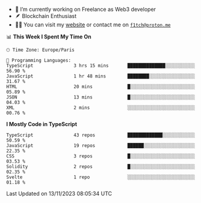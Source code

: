 - 🔭 I’m currently working on Freelance as Web3 developer
- 🪶 Blockchain Enthusiast
- 👨‍💻 You can visit my [website](https://f1tch.xyz) or contact me on [`f1tch@proton.me`](mailto:f1tch@proton.me)

<!--START_SECTION:waka-->
📊 **This Week I Spent My Time On** 

```text
🕑︎ Time Zone: Europe/Paris

💬 Programming Languages: 
TypeScript               3 hrs 15 mins       ██████████████░░░░░░░░░░░   56.90 % 
JavaScript               1 hr 48 mins        ████████░░░░░░░░░░░░░░░░░   31.67 % 
HTML                     20 mins             █░░░░░░░░░░░░░░░░░░░░░░░░   05.89 % 
JSON                     13 mins             █░░░░░░░░░░░░░░░░░░░░░░░░   04.03 % 
XML                      2 mins              ░░░░░░░░░░░░░░░░░░░░░░░░░   00.76 % 
```

**I Mostly Code in TypeScript** 

```text
TypeScript               43 repos            █████████████░░░░░░░░░░░░   50.59 % 
JavaScript               19 repos            ██████░░░░░░░░░░░░░░░░░░░   22.35 % 
CSS                      3 repos             █░░░░░░░░░░░░░░░░░░░░░░░░   03.53 % 
Solidity                 2 repos             █░░░░░░░░░░░░░░░░░░░░░░░░   02.35 % 
Svelte                   1 repo              ░░░░░░░░░░░░░░░░░░░░░░░░░   01.18 % 
```




 Last Updated on 13/11/2023 08:05:34 UTC
<!--END_SECTION:waka-->
